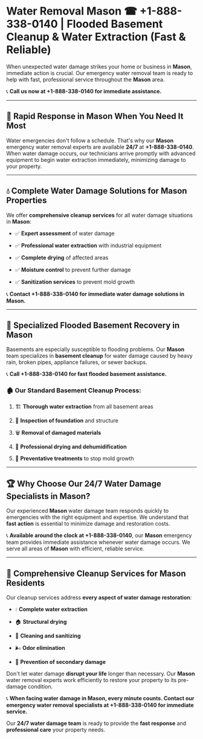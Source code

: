 # Water Removal Mason ☎ +1-888-338-0140 | Flooded Basement Cleanup & Water Extraction (Fast & Reliable)

When unexpected water damage strikes your home or business in **Mason**, immediate action is crucial. Our emergency water removal team is ready to help with fast, professional service throughout the **Mason** area. 

📞 **Call us now at +1-888-338-0140 for immediate assistance.**
---
## 🚀 Rapid Response in Mason When You Need It Most
Water emergencies don't follow a schedule. That's why our **Mason** emergency water removal experts are available **24/7** at **+1-888-338-0140**. When water damage occurs, our technicians arrive promptly with advanced equipment to begin water extraction immediately, minimizing damage to your property.
---
## 💧 Complete Water Damage Solutions for Mason Properties
We offer **comprehensive cleanup services** for all water damage situations in **Mason**:
- ✅ **Expert assessment** of water damage  
- ✅ **Professional water extraction** with industrial equipment  
- ✅ **Complete drying** of affected areas  
- ✅ **Moisture control** to prevent further damage  
- ✅ **Sanitization services** to prevent mold growth  
📞 **Contact +1-888-338-0140 for immediate water damage solutions in Mason.**
---
## 🌊 Specialized Flooded Basement Recovery in Mason
Basements are especially susceptible to flooding problems. Our **Mason** team specializes in **basement cleanup** for water damage caused by heavy rain, broken pipes, appliance failures, or sewer backups. 
📞 **Call +1-888-338-0140 for fast flooded basement assistance.**
### 🏚️ Our Standard Basement Cleanup Process:
1. 🏗️ **Thorough water extraction** from all basement areas  
2. 🔎 **Inspection of foundation** and structure  
3. 🗑️ **Removal of damaged materials**  
4. 💨 **Professional drying and dehumidification**  
5. 🚫 **Preventative treatments** to stop mold growth  
---
## 🏆 Why Choose Our 24/7 Water Damage Specialists in Mason?
Our experienced **Mason** water damage team responds quickly to emergencies with the right equipment and expertise. We understand that **fast action** is essential to minimize damage and restoration costs.
📞 **Available around the clock at +1-888-338-0140**, our **Mason** emergency team provides immediate assistance whenever water damage occurs. We serve all areas of **Mason** with efficient, reliable service.
---
## 🧹 Comprehensive Cleanup Services for Mason Residents
Our cleanup services address **every aspect of water damage restoration**:
- 💧 **Complete water extraction**  
- 🏠 **Structural drying**  
- 🧼 **Cleaning and sanitizing**  
- 🌬️ **Odor elimination**  
- 🚫 **Prevention of secondary damage**  
Don't let water damage **disrupt your life** longer than necessary. Our **Mason** water removal experts work efficiently to restore your property to its pre-damage condition.
📞 **When facing water damage in Mason, every minute counts. Contact our emergency water removal specialists at +1-888-338-0140 for immediate service.**
Our **24/7 water damage team** is ready to provide the **fast response** and **professional care** your property needs.
